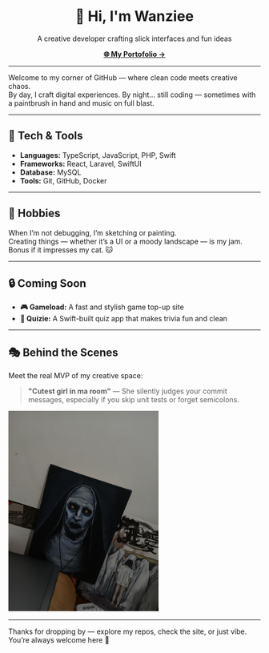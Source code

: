 <h1 align="center">👋 Hi, I'm Wanziee</h1>

<p align="center">
  A creative developer crafting slick interfaces and fun ideas 
</p>

<p align="center">
  <a href="https://wanzie.vercel.app" target="_blank"><strong>🌐 My Portofolio →</strong></a>
</p>

---

Welcome to my corner of GitHub — where clean code meets creative chaos.  
By day, I craft digital experiences. By night... still coding — sometimes with a paintbrush in hand and music on full blast.

---

## 🚀 Tech & Tools

- **Languages:** TypeScript, JavaScript, PHP, Swift  
- **Frameworks:** React, Laravel, SwiftUI  
- **Database:** MySQL  
- **Tools:** Git, GitHub, Docker  

---

## 🎨 Hobbies

When I’m not debugging, I’m sketching or painting.  
Creating things — whether it’s a UI or a moody landscape — is my jam. Bonus if it impresses my cat. 🐱

---

## 🔒 Coming Soon

- **🎮 Gameload:** A fast and stylish game top-up site  
- **🧠 Quizie:** A Swift-built quiz app that makes trivia fun and clean

---

## 🎭 Behind the Scenes

Meet the real MVP of my creative space:

> **"Cutest girl in ma room"** — She silently judges your commit messages, especially if you skip unit tests or forget semicolons.

<img src="assets/assets/beautiful-lady.jpeg" alt="Valk Ghost Artwork" width="300" />

---

Thanks for dropping by — explore my repos, check the site, or just vibe.  
You’re always welcome here 🚀
